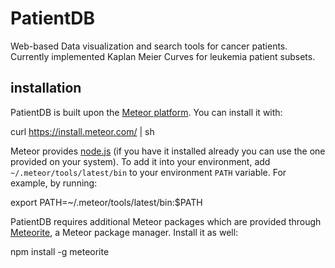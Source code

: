# PatientDB
Web-based Data visualization and search tools for cancer patients. Currently implemented Kaplan Meier Curves for leukemia patient subsets.

## installation

PatientDB is built upon the [Meteor platform](http://www.meteor.com/). You can install it with:

  curl https://install.meteor.com/ | sh

Meteor provides [node.js](http://nodejs.org) (if you have it installed already you can use the one
provided on your system). To add it into your environment, add `~/.meteor/tools/latest/bin` to your
environment `PATH` variable. For example, by running:

  export PATH=~/.meteor/tools/latest/bin:$PATH

PatientDB requires additional Meteor packages which are provided through
[Meteorite](http://oortcloud.github.com/meteorite/), a Meteor package manager.
Install it as well:

  npm install -g meteorite
